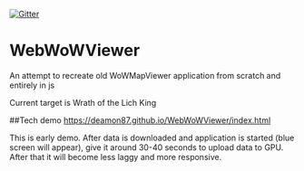 [![Gitter](https://badges.gitter.im/Join%20Chat.svg)](https://gitter.im/Deamon87/WebWoWViewer?utm_source=badge&utm_medium=badge&utm_campaign=pr-badge&utm_content=badge)
# WebWoWViewer
An attempt to recreate old WoWMapViewer application from scratch and entirely in js

Current target is Wrath of the Lich King

##Tech demo
https://deamon87.github.io/WebWoWViewer/index.html

This is early demo. 
After data is downloaded and application is started (blue screen will appear), give it around 30-40 seconds to upload data to GPU. After that it will become less laggy and more responsive.
